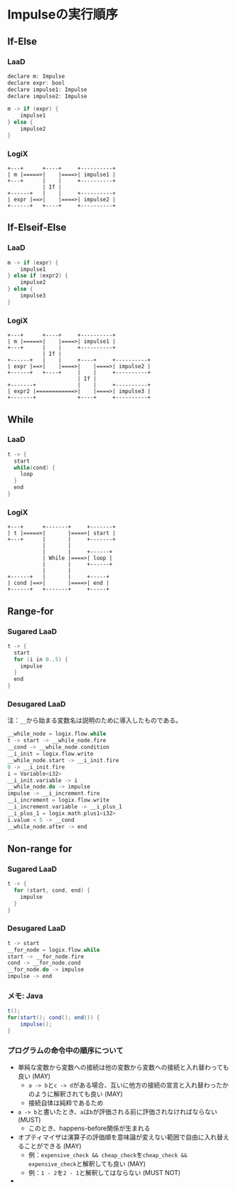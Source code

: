 # Impulseの実行順序
## If-Else
### LaaD
```scala
declare m: Impulse
declare expr: bool
declare impulse1: Impulse
declare impulse2: Impulse

m -> if (expr) {
    impulse1
} else {
    impulse2
}
```

### LogiX
```text
+---+      +----+     +----------+
| m |=====>|    |====>| impulse1 |
+---+      |    |     +----------+
           | If |
+------+   |    |     +----------+
| expr |==>|    |====>| impulse2 |
+------+   +----+     +----------+
```

## If-Elseif-Else
### LaaD
```scala
m -> if (expr) {
    impulse1
} else if (expr2) {
    impulse2
} else {
    impulse3
}
```

### LogiX
```text
+---+      +----+     +----------+
| m |=====>|    |====>| impulse1 |
+---+      |    |     +----------+
           | If |
+------+   |    |     +----+     +----------+
| expr |==>|    |====>|    |====>| impulse2 |
+------+   +----+     |    |     +----------+
                      | If |
+-------+             |    |     +----------+
| expr2 |============>|    |====>| impulse3 |
+-------+             +----+     +----------+
```

## While
### LaaD
```scala
t -> {
  start
  while(cond) {
    loop
  }
  end
}
```

### LogiX
```text
+---+      +-------+     +-------+
| t |=====>|       |====>| start |
+---+      |       |     +-------+
           |       |
           |       |     +------+
           | While |====>| loop |
           |       |     +------+
           |       |     
+------+   |       |     +-----+
| cond |==>|       |====>| end |
+------+   +-------+     +-----+
```

## Range-for
### Sugared LaaD
```scala
t -> {
  start
  for (i in 0..5) {
    impulse
  }
  end
}
```

### Desugared LaaD
注：`__`から始まる変数名は説明のために導入したものである。

```scala
__while_node = logix.flow.while
t -> start -> __while_node.fire
__cond -> __while_node.condition
__i_init = logix.flow.write
__while_node.start -> __i_init.fire
0 -> __i_init.fire
i = Variable<i32>
__i_init.variable -> i
__while_node.do -> impulse
impulse -> __i_increment.fire
__i_increment = logix.flow.write
__i_increment.variable -> __i_plus_1
__i_plus_1 = logix.math.plus1<i32>
i.value < 5 -> __cond
__while_node.after -> end
```

## Non-range for
### Sugared LaaD
```scala
t -> {
  for (start, cond, end) {
    impulse
  }
}
```

### Desugared LaaD
```scala
t -> start
__for_node = logix.flow.while
start -> __for_node.fire
cond -> __for_node.cond
__for_node.do -> impulse
impulse -> end
```

### メモ: Java
```java
t();
for(start(); cond(); end()) {
    impulse();
}
```

### プログラムの命令中の順序について
* 単純な変数から変数への接続は他の変数から変数への接続と入れ替わっても良い (MAY)
	* `a -> b`と`c -> d`がある場合、互いに他方の接続の宣言と入れ替わったかのように解釈されても良い (MAY)
	* 接続自体は純粋であるため
* `a -> b`と書いたとき、`a`は`b`が評価される前に評価されなければならない (MUST)
	* このとき、happens-before関係が生まれる
* オプティマイザは演算子の評価順を意味論が変えない範囲で自由に入れ替えることができる (MAY)
	* 例：`expensive_check && cheap_check`を`cheap_check && expensive_check`と解釈しても良い (MAY)
	* 例：`1 - 2`を`2 - 1`と解釈してはならない (MUST NOT)
* 
